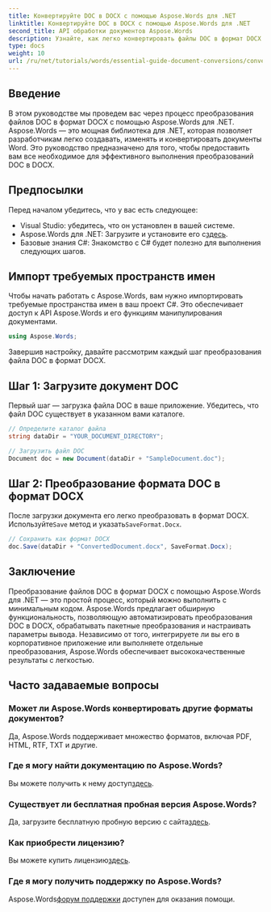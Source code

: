 ```yaml
---
title: Конвертируйте DOC в DOCX с помощью Aspose.Words для .NET
linktitle: Конвертируйте DOC в DOCX с помощью Aspose.Words для .NET
second_title: API обработки документов Aspose.Words
description: Узнайте, как легко конвертировать файлы DOC в формат DOCX с помощью Aspose.Words для .NET. Наше пошаговое руководство охватывает предварительные условия, примеры кода и расширенные параметры.
type: docs
weight: 10
url: /ru/net/tutorials/words/essential-guide-document-conversions/convert-doc-to-docx/
---
```

## Введение

В этом руководстве мы проведем вас через процесс преобразования файлов DOC в формат DOCX с помощью Aspose.Words для .NET. Aspose.Words — это мощная библиотека для .NET, которая позволяет разработчикам легко создавать, изменять и конвертировать документы Word. Это руководство предназначено для того, чтобы предоставить вам все необходимое для эффективного выполнения преобразований DOC в DOCX.

## Предпосылки

Перед началом убедитесь, что у вас есть следующее:
- Visual Studio: убедитесь, что он установлен в вашей системе.
-  Aspose.Words для .NET: Загрузите и установите его с[здесь](https://releases.aspose.com/words/net/).
- Базовые знания C#: Знакомство с C# будет полезно для выполнения следующих шагов.

## Импорт требуемых пространств имен

Чтобы начать работать с Aspose.Words, вам нужно импортировать требуемые пространства имен в ваш проект C#. Это обеспечивает доступ к API Aspose.Words и его функциям манипулирования документами.

```csharp
using Aspose.Words;
```

Завершив настройку, давайте рассмотрим каждый шаг преобразования файла DOC в формат DOCX.

## Шаг 1: Загрузите документ DOC

Первый шаг — загрузка файла DOC в ваше приложение. Убедитесь, что файл DOC существует в указанном вами каталоге.

```csharp
// Определите каталог файла
string dataDir = "YOUR_DOCUMENT_DIRECTORY";

// Загрузить файл DOC
Document doc = new Document(dataDir + "SampleDocument.doc");
```

## Шаг 2: Преобразование формата DOC в формат DOCX

 После загрузки документа его легко преобразовать в формат DOCX. Используйте`Save` метод и указать`SaveFormat.Docx`.

```csharp
// Сохранить как формат DOCX
doc.Save(dataDir + "ConvertedDocument.docx", SaveFormat.Docx);
```

## Заключение

Преобразование файлов DOC в формат DOCX с помощью Aspose.Words для .NET — это простой процесс, который можно выполнить с минимальным кодом. Aspose.Words предлагает обширную функциональность, позволяющую автоматизировать преобразования DOC в DOCX, обрабатывать пакетные преобразования и настраивать параметры вывода. Независимо от того, интегрируете ли вы его в корпоративное приложение или выполняете отдельные преобразования, Aspose.Words обеспечивает высококачественные результаты с легкостью.

## Часто задаваемые вопросы

### Может ли Aspose.Words конвертировать другие форматы документов?
Да, Aspose.Words поддерживает множество форматов, включая PDF, HTML, RTF, TXT и другие.

### Где я могу найти документацию по Aspose.Words?
 Вы можете получить к нему доступ[здесь](https://reference.aspose.com/words/net/).

### Существует ли бесплатная пробная версия Aspose.Words?
 Да, загрузите бесплатную пробную версию с сайта[здесь](https://releases.aspose.com/).

### Как приобрести лицензию?
 Вы можете купить лицензию[здесь](https://purchase.conholdate.com/buy).

### Где я могу получить поддержку по Aspose.Words?
 Aspose.Words[форум поддержки](https://forum.aspose.com/c/words/8) доступен для оказания помощи.


